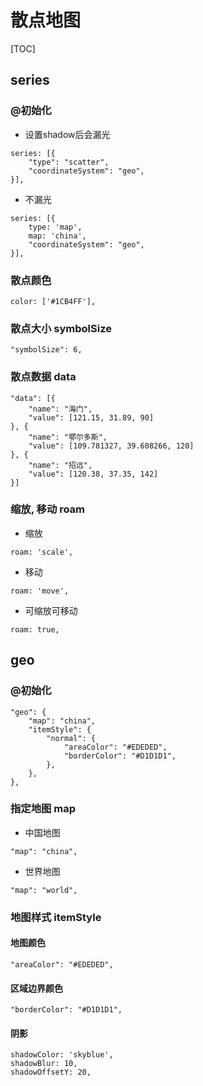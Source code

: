# 散点地图

[TOC]

## series
### @初始化
- 设置shadow后会漏光
```
series: [{
	"type": "scatter",
	"coordinateSystem": "geo",
}],
```
- 不漏光
```
series: [{
	type: 'map',
    map: 'china',
    "coordinateSystem": "geo",
}],
```
### 散点颜色
```
color: ['#1CB4FF'],
```
### 散点大小 symbolSize

```
"symbolSize": 6,
```
### 散点数据 data

```
"data": [{
    "name": "海门",
    "value": [121.15, 31.89, 90]
}, {
    "name": "鄂尔多斯",
    "value": [109.781327, 39.608266, 120]
}, {
    "name": "招远",
    "value": [120.38, 37.35, 142]
}]
```
### 缩放, 移动 roam

- 缩放
```
roam: 'scale',
```
- 移动
```
roam: 'move',
```
- 可缩放可移动
```
roam: true,
```




## geo

### @初始化
```
"geo": {
	"map": "china",
	"itemStyle": {
		"normal": {
			"areaColor": "#EDEDED",
			"borderColor": "#D1D1D1",
		},
	},
},
```
### 指定地图 map

- 中国地图
```
"map": "china",
```
- 世界地图
```
"map": "world",
```
### 地图样式 itemStyle

#### 地图颜色

```
"areaColor": "#EDEDED",
```
#### 区域边界颜色 

```
"borderColor": "#D1D1D1",
```
#### 阴影
```
shadowColor: 'skyblue',
shadowBlur: 10,
shadowOffsetY: 20,
```

